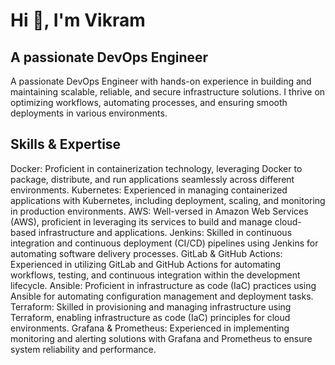 # Hi 👋, I'm Vikram
## A passionate DevOps Engineer

A passionate DevOps Engineer with hands-on experience in building and maintaining scalable, reliable, and secure infrastructure solutions. I thrive on optimizing workflows, automating processes, and ensuring smooth deployments in various environments.

## Skills & Expertise
Docker: Proficient in containerization technology, leveraging Docker to package, distribute, and run applications seamlessly across different environments.
Kubernetes: Experienced in managing containerized applications with Kubernetes, including deployment, scaling, and monitoring in production environments.
AWS: Well-versed in Amazon Web Services (AWS), proficient in leveraging its services to build and manage cloud-based infrastructure and applications.
Jenkins: Skilled in continuous integration and continuous deployment (CI/CD) pipelines using Jenkins for automating software delivery processes.
GitLab & GitHub Actions: Experienced in utilizing GitLab and GitHub Actions for automating workflows, testing, and continuous integration within the development lifecycle.
Ansible: Proficient in infrastructure as code (IaC) practices using Ansible for automating configuration management and deployment tasks.
Terraform: Skilled in provisioning and managing infrastructure using Terraform, enabling infrastructure as code (IaC) principles for cloud environments.
Grafana & Prometheus: Experienced in implementing monitoring and alerting solutions with Grafana and Prometheus to ensure system reliability and performance.
